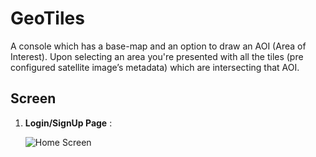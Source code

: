 # GeoTiles 
A  console which has a base-map and an option to draw an AOI (Area of Interest). Upon selecting an area you're presented with all the tiles (pre configured satellite image’s metadata) which are intersecting that AOI.

## Screen
1. **Login/SignUp Page** : 


    ![Home Screen](https://user-images.githubusercontent.com/56025388/238015413-5a49aa60-775a-4da8-aacb-9a0747f66274.png 'Home Screen')
